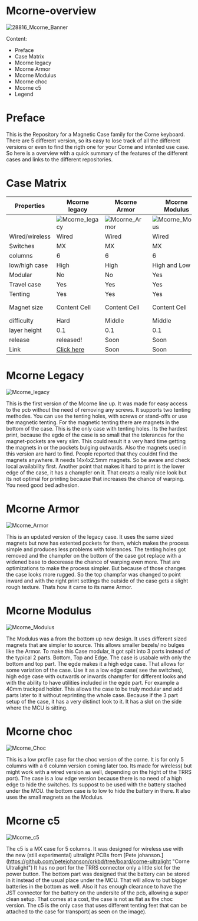 # Mcorne-overview

![28816_Mcorne_Banner](https://user-images.githubusercontent.com/65970993/142192291-f98b4d5c-05fb-46df-812c-ea15619faf7e.jpg)

Content:

* Preface
* Case Matrix
* Mcorne legacy
* Mcorne Armor
* Mcorne Modulus
* Mcorne choc
* Mcorne c5
* Legend



# Preface

This is the Repository for a Magnetic Case family for the Corne keyboard. There are 5 different version, so its easy to lose track of all the different versions or even to find the rigth one for your Corne and intented use case. So here is a overview with a quick summary of the features of the different cases and links to the different repositories. 


# Case Matrix

| Properties | Mcorne legacy  | Mcorne Armor| Mcorne Modulus  | Mcorne Choc | Mcorne c5 |
| ------------- | ------------- | ------------- | ------------- | ------------- | ------------- |
|  |  ![Mcorne_legacy](https://github.com/Runningtarrens/Mcorne-overview/blob/main/pictures/20211104_104911.jpg) | ![Mcorne_Armor](https://github.com/Runningtarrens/Mcorne-overview/blob/main/pictures/20220505_142000.jpg)  | ![Mcorne_Modulus](https://github.com/Runningtarrens/Mcorne-overview/blob/main/pictures/20221020_153903.jpg)  | ![Mcorne_Choc](https://github.com/Runningtarrens/Mcorne-overview/blob/main/pictures/20220930_104928.jpg)  | ![Mcorne_c5](https://github.com/Runningtarrens/Mcorne-overview/blob/main/pictures/20221110_092837.jpg)  |
| Wired/wireless  | Wired  | Wired  | Wired  | Wireless  | Wireless  |
| Switches | MX  | MX  | MX  | Choc  | MX  |
| columns | 6  | 6  | 6 | 5  | 5  |
| low/high case  | High  | High  | High and Low  | Low | Low  |
| Modular  | No  | No  | Yes  | No  | No  |
| Travel case  | Yes  | Yes | Yes  | Yes  | Yes  |
| Tenting  | Yes  | Yes  | Yes  | Yes  | Yes  |
| Magnet size  | Content Cell  | Content Cell  | Content Cell  | Content Cell  | Content Cell  |
| difficulty  | Hard  | Middle  | Middle  | Middle  | Middle  |
| layer height  | 0.1  | 0.1  | 0.1  | 0.2  | 0.2  |
| release  | released!  | Soon  | Soon  | Soon  | released!  |
| Link  |[Click here]( https://github.com/Runningtarrens/Mcorne "Mcorne Legacy")  | Soon  | Soon  | Soon  | Soon  |

# Mcorne Legacy
![Mcorne_legacy](https://github.com/Runningtarrens/Mcorne-overview/blob/main/pictures/20211104_104911.jpg)


This is the first version of the Mcorne line up. It was made for easy access to the pcb without the need of removing any screws. It supports two tenting methodes. You can use the tenting holes, with screws or stand-offs or use the magnetic tenting. For the magnetic tenting there are magnets in the bottom of the case. This is the only case with tenting holes. Its the hardest print, because the egde of the case is so small that the tolerances for the magnet-pockets are very slim. This could result it a very hard time getting the magnets in or the pockets bulging outwards. Also the magnets used in this version are hard to find. People reported that they couldnt find the magnets anywhere. It needs 14x4x2.5mm magnets. So be aware and check local availability first. Another point that makes it hard to print is the lower edge of the case, it has a champfer on it. That creats a really nice look but its not optimal for printing because that increases the chance of warping. You need good bed adhesion.


# Mcorne Armor
![Mcorne_Armor](https://github.com/Runningtarrens/Mcorne-overview/blob/main/pictures/20220505_142000.jpg)

This is an updated version of the legacy case. It uses the same sized magnets but now has extented pockets for them, which makes the process simple and produces less problems with tolerances. The tenting holes got removed and the champfer on the bottom of the case got replace with a widened base to decerease the chance of warping even more. That are optimizations to make the process simpler. But because of those changes the case looks more rugged. So the top champfar was changed to point inward and with the right print settings the outside of the case gets a slight rough texture. Thats how it came to its name Armor.



# Mcorne Modulus
![Mcorne_Modulus](https://github.com/Runningtarrens/Mcorne-overview/blob/main/pictures/20221020_153903.jpg)

The Modulus was a from the bottom up new design. It uses different sized magnets that are simpler to source. This allows smaller bezels/ no bulges like the Armor. To make this Case modular, it got spilt into 3 parts instead of the typical 2 parts. Bottom, Top and Edge. The case is usabale with only the bottom and top part. The egde makes it a high edge case. That allows for some variation of the case. Use it as a low edge case( see the switches), high edge case with outwards or inwards champfer for different looks and with the ability to have utilities included in the egde part. For example a 40mm trackpad holder. This allows the case to be truly modular and add parts later to it without reprinting the whole case. Because if the 3 part setup of the case, it has a very distinct look to it. It has a slot on the side where the MCU is sitting.


# Mcorne choc
![Mcorne_Choc](https://github.com/Runningtarrens/Mcorne-overview/blob/main/pictures/20220930_104928.jpg)

This is a low profile case for the choc version of the corne. It is for only 5 columns with a 6 column version coming later too. Its made for wireless( but might work with a wired version as well, depending on the hight of the TRRS port). The case is a low edge version because there is no need of a high edge to hide the switches. Its suppost to be used with the battery stached under the MCU. the bottom case is to low to hide the battery in there. It also uses the small magnets as the Modulus.


# Mcorne c5
![Mcorne_c5](https://github.com/Runningtarrens/Mcorne-overview/blob/main/pictures/20221110_092837.jpg)

The c5 is a MX case for 5 columns. It was designed for wireless use with the new (still experimental) ultralight PCBs from [Pete johanson.] (https://github.com/petejohanson/crkbd/tree/board/corne-ultralight "Corne Ultralight") It has no port for the TRRS connector only a little slot for the power button. The bottom part was designed that the battery can be stored in it instead of the usual place under the MCU. That will allow to but bigger batteries in the bottom as well. Also it has enough clearance to have the JST connector for the battery on the undersite of the pcb, allowing a super clean setup. That comes at a cost, the case is not as flat as the choc version. The c5 is the only case that uses different tenting feet that can be attached to the case for transport( as seen on the image).

